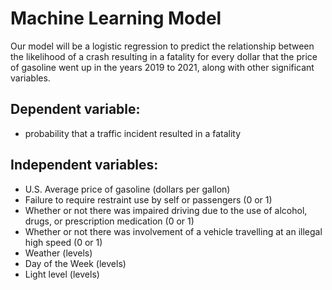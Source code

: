 # Machine Learning Model

Our model will be a logistic regression to predict the relationship between the likelihood of a crash resulting in a fatality for every dollar that the price of gasoline went up in the years 2019 to 2021, along with other significant variables.

## Dependent variable:

- probability that a traffic incident resulted in a fatality


## Independent variables:

- U.S. Average price of gasoline (dollars per gallon)
- Failure to require restraint use by self or passengers (0 or 1)
- Whether or not there was impaired driving due to the use of alcohol, drugs, or prescription medication (0 or 1)
- Whether or not there was involvement of a vehicle travelling at an illegal high speed (0 or 1)
- Weather (levels)
- Day of the Week (levels)
- Light level (levels)



